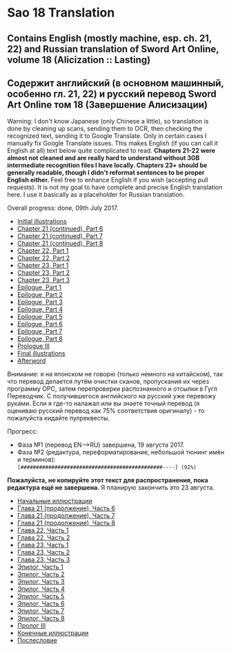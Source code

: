 # Sao 18 Translation
## Contains English (mostly machine, esp. ch. 21, 22) and Russian translation of Sword Art Online, volume 18 (Alicization :: Lasting)
## Содержит английский (в основном машинный, особенно гл. 21, 22) и русский перевод Sword Art Online том 18 (Завершение Алисизации) 

Warning: I don't know Japanese (only Chinese a little), so translation is done by cleaning up scans, sending them to OCR, then checking the recognized text, sending it to Google Translate. Only in certain cases I manually fix Google Translate issues. This makes English (if you can call it English at all) text below quite complicated to read. **Chapters 21-22 were almost not cleaned and are really hard to understand without 3GB intermediate recognition files I have locally. Chapters 23+ should be generally readable, though I didn't reformat sentences to be proper English either.** Feel free to enhance English if you wish (accepting pull requests). It is not my goal to have complete and precise English translation here. I use it basically as a placeholder for Russian translation.

Overall progress: done, 09th July 2017.

- [Initial illustrations](Translate/En/Ills_start.md)
- [Chapter 21 (continued), Part 6](Translate/En/21-06.md)
- [Chapter 21 (continued), Part 7](Translate/En/21-07.md)
- [Chapter 21 (continued), Part 8](Translate/En/21-08.md)
- [Chapter 22, Part 1](Translate/En/22-01.md) 
- [Chapter 22, Part 2](Translate/En/22-02.md)
- [Chapter 23, Part 1](Translate/En/23-01.md)
- [Chapter 23, Part 2](Translate/En/23-02.md)
- [Chapter 23, Part 3](Translate/En/23-03.md)
- [Epilogue, Part 1](Translate/En/EP-01.md)
- [Epilogue, Part 2](Translate/En/EP-02.md)
- [Epilogue, Part 3](Translate/En/EP-03.md)
- [Epilogue, Part 4](Translate/En/EP-04.md)
- [Epilogue, Part 5](Translate/En/EP-05.md)
- [Epilogue, Part 6](Translate/En/EP-06.md)
- [Epilogue, Part 7](Translate/En/EP-07.md)
- [Epilogue, Part 8](Translate/En/EP-08.md)
- [Prologue III](Translate/En/PR-III-01.md)
- [Final illustrations](Translate/En/Ills_end.md)
- [Afterword](Translate/En/WA.md)

Внимание: я на японском не говорю (только немного на китайском), так что перевод делается путём очистки сканов, пропускания их через программу ОРС, затем перепроверки распознанного и отсылки в Гугл Переводчик. С получившегося английского на русский уже перевожу руками. Если я где-то налажал или вы знаете точный перевод (я оцениваю русский перевод как 75% соответствия оригиналу) - то пожалуйста кидайте пулреквесты.

Прогресс: 

* Фаза №1 (перевод EN-->RU) завершена, 19 августа 2017.  
* Фаза №2 (редактура, переформатирование, небольшой тюнинг имён и терминов):  
`[##############################################----] (92%)`

**Пожалуйста, не копируйте этот текст для распространения, пока редактура ещё не завершена.** Я планирую закончить это 23 августа. 

- [Начальные иллюстрации](Translate/Ru/Ills_start.md)
- [Глава 21 (продолжение), Часть 6](Translate/Ru/21-06.md)
- [Глава 21 (продолжение), Часть 7](Translate/Ru/21-07.md)
- [Глава 21 (продолжение), Часть 8](Translate/Ru/21-08.md)
- [Глава 22, Часть 1](Translate/Ru/22-01.md)
- [Глава 22, Часть 2](Translate/Ru/22-02.md)
- [Глава 23, Часть 1](Translate/Ru/23-01.md)
- [Глава 23, Часть 2](Translate/Ru/23-02.md)
- [Глава 23, Часть 3](Translate/Ru/23-03.md)
- [Эпилог, Часть 1](Translate/Ru/EP-01.md)
- [Эпилог, Часть 2](Translate/Ru/EP-02.md)
- [Эпилог, Часть 3](Translate/Ru/EP-03.md)
- [Эпилог, Часть 4](Translate/Ru/EP-04.md)
- [Эпилог, Часть 5](Translate/Ru/EP-05.md)
- [Эпилог, Часть 6](Translate/Ru/EP-06.md)
- [Эпилог, Часть 7](Translate/Ru/EP-07.md)
- [Эпилог, Часть 8](Translate/Ru/EP-08.md)
- [Пролог III](Translate/Ru/PR-III-01.md)
- [Конечные иллюстрации](Translate/Ru/Ills_end.md)
- [Послесловие](Translate/Ru/WA.md)
